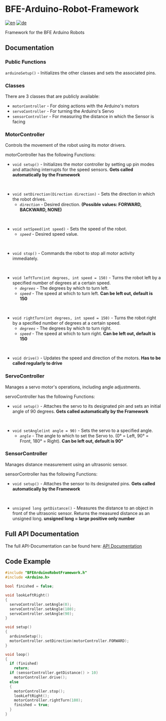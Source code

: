 # BFE-Arduino-Robot-Framework
[![en](https://img.shields.io/badge/lang-en-red.svg)](https://github.com/CwistSilver/BFE-Arduino-Robot-Framework/blob/master/README.md)
[![de](https://img.shields.io/badge/lang-de-green.svg)](https://github.com/CwistSilver/BFE-Arduino-Robot-Framework/blob/master/README.de.md)

Framework for the BFE Arduino Robots

## Documentation

### Public Functions
`arduinoSetup()` - Initializes the other classes and sets the associated pins.

### Classes
There are 3 classes that are publicly available:
- `motorController` - For doing actions with the Arduino's motors
- `servoController` - For turning the Arduino's Servo
- `sensorController` - For measuring the distance in which the Sensor is facing

### MotorController
Controls the movement of the robot using its motor drivers.

motorController has the following Functions:
- `void setup()` - Initializes the motor controller by setting up pin modes and attaching interrupts for the speed sensors. **Gets called automatically by the Framework**

<br/>

- `void setDirection(Direction direction)` - Sets the direction in which the robot drives.
  - *`direction`* - Desired direction. **(Possible values: FORWARD, BACKWARD, NONE)**

<br/>

- `void setSpeed(int speed)` - Sets the speed of the robot.
  - *`speed`* - Desired speed value.

<br/>

- `void stop()` - Commands the robot to stop all motor activity immediately.

<br/>

- `void leftTurn(int degrees, int speed = 150)` - Turns the robot left by a specified number of degrees at a certain speed.
  - *`degrees`* - The degrees by which to turn left.
  - *`speed`* - The speed at which to turn left. **Can be left out, default is 150**

<br/>

- `void rightTurn(int degrees, int speed = 150)` - Turns the robot right by a specified number of degrees at a certain speed.
  - *`degrees`* - The degrees by which to turn right.
  - *`speed`* - The speed at which to turn right. **Can be left out, default is 150**

<br/>

- `void drive()` - Updates the speed and direction of the motors. **Has to be called regularly to drive**

### ServoController
Manages a servo motor's operations, including angle adjustments.

servoController has the following Functions:
- `void setup()` - Attaches the servo to its designated pin and sets an initial angle of 90 degrees. **Gets called automatically by the Framework**

<br/>

- `void setAngle(int angle = 90)` - Sets the servo to a specified angle.
  - *`angle`* - The angle to which to set the Servo to. (0° = Left, 90° = Front, 180° = Right). **Can be left out, default is 90°**

### SensorController
Manages distance measurement using an ultrasonic sensor.

sensorController has the following Functions:
- `void setup()` - Attaches the sensor to its designated pins. **Gets called automatically by the Framework**

<br/>

- `unsigned long getDistance()` - Measures the distance to an object in front of the ultrasonic sensor. Returns the measured distance as an unsigned long. **unsigned long = large positive only number**

## Full API Documentation
The full API-Documentation can be found here: [API Documentation](https://CwistSilver.github.io/BFE-Arduino-Robot-Framework/index.html)

## Code Example
```c++
#include "BFEArduinoRobotFramework.h"
#include <Arduino.h>

bool finished = false;

void lookLeftRight()
{
  servoController.setAngle(0);
  servoController.setAngle(180);
  servoController.setAngle(90);
}

void setup()
{
  arduinoSetup();
  motorController.setDirection(motorController.FORWARD);
}

void loop()
{
  if (finished)
    return;
  if (sensorController.getDistance() > 10)
    motorController.drive();
  else
  {
    motorController.stop();
    lookLeftRight();
    motorController.rightTurn(180);
    finished = true;
  }
}
```

